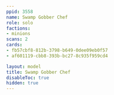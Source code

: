```yaml
---
ppid: 3558
name: Swamp Gobber Chef
role: solo
factions:
- minions
scans: 2
cards:
- fb57cbf8-812b-3798-b649-0dee09eb0f57
- af601119-cbb8-393b-bc27-8c935f959cd4

layout: model
title: Swamp Gobber Chef
disableToc: true
hidden: true
---
```


